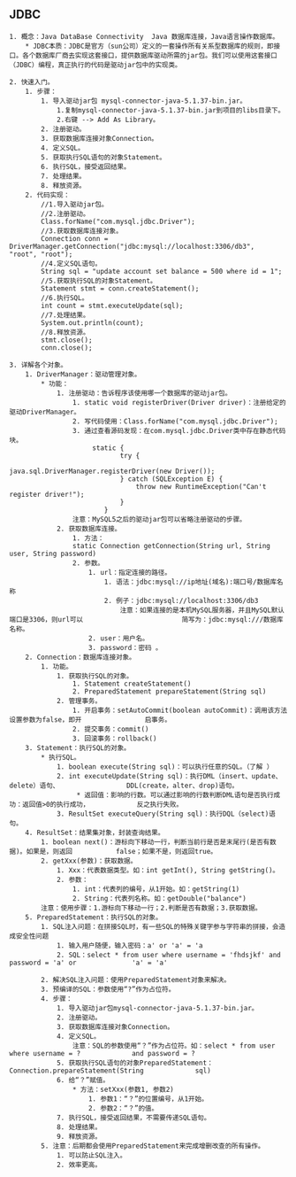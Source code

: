 
## JDBC
	1. 概念：Java DataBase Connectivity  Java 数据库连接，Java语言操作数据库。
		* JDBC本质：JDBC是官方（sun公司）定义的一套操作所有关系型数据库的规则，即接口。各个数据库厂商去实现这套接口，提供数据库驱动所需的jar包。我们可以使用这套接口（JDBC）编程，真正执行的代码是驱动jar包中的实现类。
	
	2. 快速入门。
		1. 步骤：
			1. 导入驱动jar包 mysql-connector-java-5.1.37-bin.jar。
				1.复制mysql-connector-java-5.1.37-bin.jar到项目的libs目录下。
				2.右键 --> Add As Library。
			2. 注册驱动。
			3. 获取数据库连接对象Connection。
			4. 定义SQL。
			5. 获取执行SQL语句的对象Statement。
			6. 执行SQL，接受返回结果。
			7. 处理结果。
			8. 释放资源。
		2. 代码实现：
		  	//1.导入驱动jar包。
	        //2.注册驱动。
	        Class.forName("com.mysql.jdbc.Driver");
	        //3.获取数据库连接对象。
	        Connection conn = DriverManager.getConnection("jdbc:mysql://localhost:3306/db3", 		 "root", "root");
	        //4.定义SQL语句。
	        String sql = "update account set balance = 500 where id = 1";
	        //5.获取执行SQL的对象Statement。
	        Statement stmt = conn.createStatement();
	        //6.执行SQL。
	        int count = stmt.executeUpdate(sql);
	        //7.处理结果。
	        System.out.println(count);
	        //8.释放资源。
	        stmt.close();
	        conn.close();
	
	3. 详解各个对象。
		1. DriverManager：驱动管理对象。
			* 功能：
				1. 注册驱动：告诉程序该使用哪一个数据库的驱动jar包。
					1. static void registerDriver(Driver driver)：注册给定的驱动DriverManager。 
					2. 写代码使用：Class.forName("com.mysql.jdbc.Driver");
					3. 通过查看源码发现：在com.mysql.jdbc.Driver类中存在静态代码块。
	                     static {
	                            try {
	                                java.sql.DriverManager.registerDriver(new Driver());
	                            } catch (SQLException E) {
	                                throw new RuntimeException("Can't register driver!");
	                            }
	                        }
					注意：MySQL5之后的驱动jar包可以省略注册驱动的步骤。
				2. 获取数据库连接。
					1. 方法：
					static Connection getConnection(String url, String user, String password) 
					2. 参数。
						1. url：指定连接的路径。
							1. 语法：jdbc:mysql://ip地址(域名):端口号/数据库名称
							2. 例子：jdbc:mysql://localhost:3306/db3
								注意：如果连接的是本机MySQL服务器，并且MySQL默认端口是3306，则url可以							简写为：jdbc:mysql:///数据库名称。
						2. user：用户名。
						3. password：密码 。
		2. Connection：数据库连接对象。
			1. 功能。
				1. 获取执行SQL的对象。
					1. Statement createStatement()
					2. PreparedStatement prepareStatement(String sql)  
				2. 管理事务。
					1. 开启事务：setAutoCommit(boolean autoCommit)：调用该方法设置参数为false，即开				启事务。
					2. 提交事务：commit()
					3. 回滚事务：rollback()
		3. Statement：执行SQL的对象。
			* 执行SQL。
				1. boolean execute(String sql)：可以执行任意的SQL。（了解 ）
				2. int executeUpdate(String sql)：执行DML（insert、update、delete）语句、					DDL(create，alter、drop)语句。
					 * 返回值：影响的行数。可以通过影响的行数判断DML语句是否执行成功：返回值>0的执行成功，			   反之执行失败。
				3. ResultSet executeQuery(String sql)：执行DQL（select)语句。	
		4. ResultSet：结果集对象，封装查询结果。
			1. boolean next()：游标向下移动一行，判断当前行是否是末尾行(是否有数据)。如果是，则返回			false；如果不是，则返回true。
			2. getXxx(参数)：获取数据。
				1. Xxx：代表数据类型。如：int getInt(), String getString()。
				2. 参数：
					1. int：代表列的编号，从1开始。如：getString(1)
					2. String：代表列名称。如：getDouble("balance")
			注意：使用步骤：1.游标向下移动一行；2.判断是否有数据；3.获取数据。					
		5. PreparedStatement：执行SQL的对象。
			1. SQL注入问题：在拼接SQL时，有一些SQL的特殊关键字参与字符串的拼接，会造成安全性问题
				1. 输入用户随便，输入密码：a' or 'a' = 'a
				2. SQL：select * from user where username = 'fhdsjkf' and password = 'a' or 				'a' = 'a'
	
			2. 解决SQL注入问题：使用PreparedStatement对象来解决。
			3. 预编译的SQL：参数使用“?”作为占位符。
			4. 步骤：
				1. 导入驱动jar包mysql-connector-java-5.1.37-bin.jar。
				2. 注册驱动。
				3. 获取数据库连接对象Connection。
				4. 定义SQL。
					注意：SQL的参数使用“？”作为占位符。如：select * from user where username = ? 			and password = ?
				5. 获取执行SQL语句的对象PreparedStatement：Connection.prepareStatement(String 			sql) 
				6. 给“？”赋值。
					* 方法：setXxx(参数1, 参数2)
						1. 参数1：“？”的位置编号，从1开始。
						2. 参数2：“？”的值。
				7. 执行SQL，接受返回结果，不需要传递SQL语句。
				8. 处理结果。
				9. 释放资源。
			5. 注意：后期都会使用PreparedStatement来完成增删改查的所有操作。
				1. 可以防止SQL注入。
				2. 效率更高。
